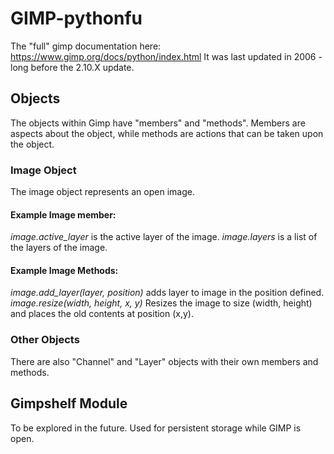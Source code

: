 # GIMP-pythonfu

The "full" gimp documentation here: https://www.gimp.org/docs/python/index.html
It was last updated in 2006 - long before the 2.10.X update. 

## Objects

The objects within Gimp have "members" and "methods". Members are aspects about the object, while methods are actions that can be taken upon the object.

### Image Object

The image object represents an open image. 

#### Example Image member:
_image.active_layer_ is the active layer of the image. 
_image.layers_ is a list of the layers of the image.

#### Example Image Methods:
_image.add_layer(layer, position)_ adds layer to image in the position defined.
_image.resize(width, height, x, y)_ Resizes the image to size (width, height) and places the old contents at position (x,y).

### Other Objects
There are also "Channel" and "Layer" objects with their own members and methods.

## Gimpshelf Module
To be explored in the future. Used for persistent storage while GIMP is open.

